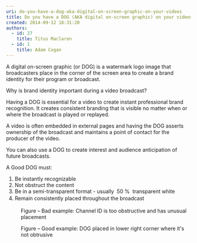```yaml
---
uri: do-you-have-a-dog-aka-digital-on-screen-graphic-on-your-videos
title: Do you have a DOG (AKA digital on-screen graphic) on your videos?
created: 2014-09-12 18:31:20
authors:
  - id: 27
    title: Titus Maclaren
  - id: 1
    title: Adam Cogan
---
```





<span class='intro'> <p>​A digital on-screen graphic (or DOG) is a watermark logo image that broadcasters place in the corner of the screen area to create a brand identity for their program or broadcast.</p><p>Why is brand identity important during a video broadcast? ​</p> </span>

<p>Having a DOG is essential for a video to create instant professional brand recognition. It creates consistent branding that is visible no matter when or where the broadcast is played or replayed.&#160;</p><p>A video is often embedded in external pages and having the DOG asserts ownership of the broadcast and maintains a point of contact for the producer of the video.&#160;</p><p>You can also use a DOG to create interest and audience anticipation of future broadcasts.&#160;</p><p>A Good DOG must&#58;​</p>
<ol>
   <li>​Be instantly recognizable</li><li>Not obstruct the content</li><li>Be in a semi-transparent format - usually &#160;50 %&#160; transparent white &#160;&#160;</li><li>Remain consistently placed throughout the broa<span style="line-height&#58;1.6;">dcast</span></li></ol><dl class="badImage"><dt><img src="/PublishingImages/dog-bad.jpg" alt="" /></dt><dd>Figure – Bad example&#58; Channel ID is too obstructive and has unusual placement</dd></dl><dl class="goodImage"><dt><img src="/PublishingImages/dog-good.jpg" alt="" /></dt><dd>Figure – Good example&#58; DOG placed in lower right corner where it's not obtrusive</dd></dl>


